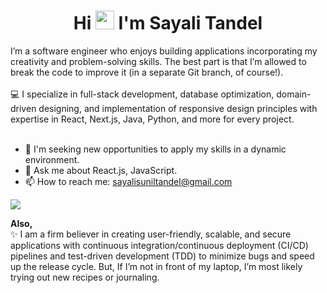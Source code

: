 <h1 align="center">Hi <img src="https://raw.githubusercontent.com/iampavangandhi/iampavangandhi/master/gifs/Hi.gif" width="30px"> I'm Sayali Tandel</h1>
I’m a software engineer who enjoys building applications incorporating my creativity and problem-solving skills. The best part is that I’m allowed to break the code to improve it (in a separate Git branch, of course!).<br><br>💻 I specialize in full-stack development, database optimization, domain-driven designing, and implementation of responsive design principles with expertise in React, Next.js, Java, Python, and more for every project.<br><br>

- 🎯 I'm seeking new opportunities to apply my skills in a dynamic environment.
- 💬 Ask me about React.js, JavaScript.
- 📫 How to reach me: sayalisuniltandel@gmail.com

<!--- [](https://github-readme-stats.vercel.app/api?username=sayalitandel&theme=radical&hide_border=false&include_all_commits=true&count_private=true)<br/> -->
![](https://github-readme-stats.vercel.app/api/top-langs/?username=sayalitandel&theme=radical&hide_border=false&include_all_commits=true&count_private=true&layout=compact)<br/>

<strong>Also,</strong>
<br>✨ I am a firm believer in creating user-friendly, scalable, and secure applications with continuous integration/continuous deployment (CI/CD) pipelines and test-driven development (TDD) to minimize bugs and speed up the release cycle. But, If I’m not in front of my laptop, I’m most likely trying out new recipes or journaling.<br>
